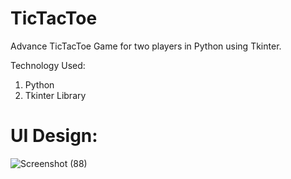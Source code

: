 # TicTacToe

Advance TicTacToe Game for two players in Python using Tkinter.

Technology Used:
1. Python
2. Tkinter Library

# UI Design:
![Screenshot (88)](https://user-images.githubusercontent.com/64058980/118387707-883ea800-b63d-11eb-8f78-16545c0f5770.png)

